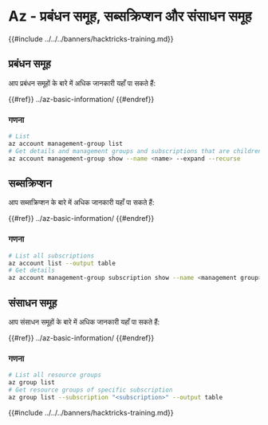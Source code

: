 # Az - प्रबंधन समूह, सब्सक्रिप्शन और संसाधन समूह

{{#include ../../../banners/hacktricks-training.md}}

## प्रबंधन समूह

आप प्रबंधन समूहों के बारे में अधिक जानकारी यहाँ पा सकते हैं:

{{#ref}}
../az-basic-information/
{{#endref}}

### गणना
```bash
# List
az account management-group list
# Get details and management groups and subscriptions that are children
az account management-group show --name <name> --expand --recurse
```
## सब्सक्रिप्शन

आप सब्सक्रिप्शन के बारे में अधिक जानकारी यहाँ पा सकते हैं:

{{#ref}}
../az-basic-information/
{{#endref}}

### गणना
```bash
# List all subscriptions
az account list --output table
# Get details
az account management-group subscription show --name <management group> --subscription <subscription>
```
## संसाधन समूह

आप संसाधन समूहों के बारे में अधिक जानकारी यहाँ पा सकते हैं:

{{#ref}}
../az-basic-information/
{{#endref}}

### गणना
```bash
# List all resource groups
az group list
# Get resource groups of specific subscription
az group list --subscription "<subscription>" --output table
```
{{#include ../../../banners/hacktricks-training.md}}
